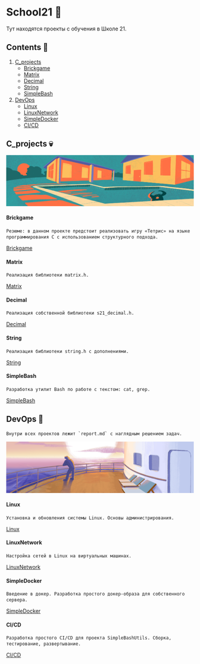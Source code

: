 # School21 :school:
Тут находятся проекты с обучения в Школе 21.

## Contents :book:
1. [C_projects](#matrixx-image)
   - [Brickgame](#brickgame)
   - [Matrix](#matrix)
   - [Decimal](#decimal)
   - [String](#string)
   - [SimpleBash](#simplebash)
2. [DevOps](#devops)
   - [Linux](#linux)
   - [LinuxNetwork](#linuxnetwork)
   - [SimpleDocker](#simpledocker)
   - [CI/CD](#cicd)

## C_projects :skull:
<a id="matrixx-image"></a>
![matrixx](images/matrixx.png)

#### Brickgame
    Резюме: в данном проекте предстоит реализовать игру «Тетрис» на языке программирования С с использованием структурного подхода.  
[Brickgame](https://github.com/frastyfeet/School21/tree/main/C_projects/C7_BrickGame_v1.0-1)

#### Matrix
    Реализация библиотеки matrix.h.  
[Matrix](https://github.com/frastyfeet/School21/tree/main/C_projects/C6_s21_matrix-1)

#### Decimal
    Реализация собственной библиотеки s21_decimal.h.  
[Decimal](https://github.com/frastyfeet/School21/tree/main/C_projects/C5_s21_decimal-1)

#### String
    Реализация библиотеки string.h с дополнениями.  
[String](https://github.com/frastyfeet/School21/tree/main/C_projects/C2_s21_stringplus-8)

#### SimpleBash
    Разработка утилит Bash по работе с текстом: cat, grep.  
[SimpleBash](https://github.com/frastyfeet/School21/tree/main/C_projects/C3_SimpleBashUtils-1)

## DevOps :whale:
    Внутри всех проектов лежит `report.md` с наглядным решением задач.
<a id="devops"></a>
![devops](images/simple_docker.png)
#### Linux
    Установка и обновления системы Linux. Основы администрирования.  
[Linux](https://github.com/frastyfeet/School21/tree/main/DevOps/D01_Linux-1)

#### LinuxNetwork
    Настройка сетей в Linux на виртуальных машинах.  
[LinuxNetwork](https://github.com/frastyfeet/School21/tree/main/DevOps/DO2_LinuxNetwork-1)

#### SimpleDocker
    Введение в докер. Разработка простого докер-образа для собственного сервера.  
[SimpleDocker](https://github.com/frastyfeet/School21/tree/main/DevOps/DO5_SimpleDocker-1)

#### CI/CD
    Разработка простого CI/CD для проекта SimpleBashUtils. Сборка, тестирование, развертывание.  
[CI/CD](https://github.com/frastyfeet/School21/tree/main/DevOps/DO6_CICD-1)
